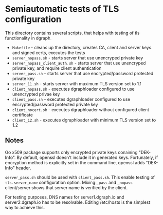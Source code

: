 # Semiautomatic tests of TLS configuration

This directory contains several scripts, that helps with testing of tls functionality in dgraph.

- `Makefile` - cleans up the directory, creates CA, client and server keys and signed certs, executes the tests
- `server_nopass.sh` - starts server that use unencryped private key
- `server_nopass_client_auth.sh` - starts server that use unencryped private key, and require client authentication
- `server_pass.sh` - starts server that use encrypted/password protected private key
- `server_11.sh` - starts server with maximum TLS version set to 1.1
- `client_nopass.sh` - executes dgraphloader configured to use unencrypted privae key
- `client_pass.sh` - executes dgraphloader configured to use encrypted/password protected private key
- `client_nocert.sh` - executes dgraphloader without configured client certificate
- `client_12.sh` - executes dgraphloader with minimum TLS version set to 1.2

## Notes
Go x509 package supports only encrypted private keys conaining "DEK-Info". By default, openssl doesn't include it in generated keys. Fortunately, if encryption method is explicitly set in the command line, openssl adds "DEK-Info" header.

`server_pass.sh` should be used with `client_pass.sh`. This enable testing of `tls.server_name` configuration option. Mixing `_pass` and `_nopass` client/server shows that server name is verified by the client.

For testing purposes, DNS names for server1.dgraph.io and server2.dgraph.io has to be resolvable. Editing /etc/hosts is the simplest way to achieve this. 
